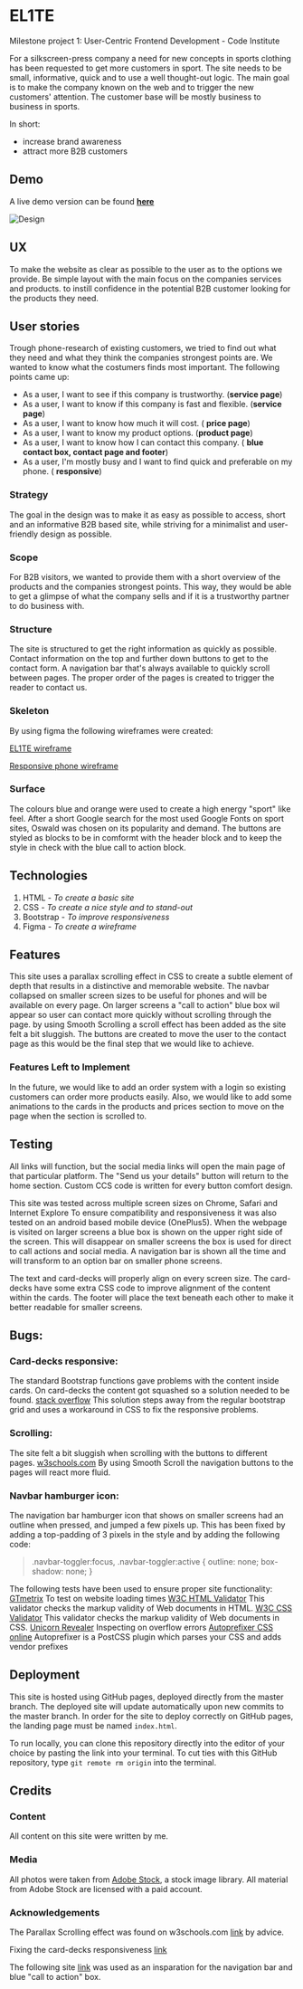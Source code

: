 # EL1TE
Milestone project 1: User-Centric Frontend Development - Code Institute

For a silkscreen-press company a need for new concepts in sports clothing has been requested to get more customers in sport.
The site needs to be small, informative, quick and to use a well thought-out logic.
The main goal is to make the company known on the web and to trigger the new customers' attention.
The customer base will be mostly business to business in sports.

In short:
- increase brand awareness
- attract more B2B customers

## Demo
A live demo version can be found **[here](https://d1ang.github.io/EL1TE/)**

![Design](https://github.com/D1ang/EL1TE/blob/master/mockups/responsive.png)

## UX
To make the website as clear as possible to the user as to the options we provide.
Be simple layout with the main focus on the companies services and products.
to instill confidence in the potential B2B customer looking for the products they need.

## User stories
Trough phone-research of existing customers, we tried to find out what they need and what they think the companies strongest points are.
We wanted to know what the costumers finds most important.
The following points came up:

 - As a user, I want to see if this company is trustworthy. (**service page**)
 - As a user, I want to know if this company is fast and flexible. (**service page**)
 - As a user, I want to know how much it will cost. ( **price page**)
 - As a user, I want to know my product options. (**product page**)
 - As a user, I want to know how I can contact this company. ( **blue contact box, contact page and footer**)
 - As a user, I'm mostly busy and I want to find quick and preferable on my phone. ( **responsive**)

### Strategy
The goal in the design was to make it as easy as possible to access, short and an informative B2B based site,
while striving for a minimalist and user-friendly design as possible.

### Scope
For B2B visitors, we wanted to provide them with a short overview of the products and the companies strongest points.
This way, they would be able to get a glimpse of what the company sells and if it is a trustworthy partner to do business with.

### Structure
The site is structured to get the right information as quickly as possible.
Contact information on the top and further down buttons to get to the contact form.
A navigation bar that's always available to quickly scroll between pages.
The proper order of the pages is created to trigger the reader to contact us.

### Skeleton
By using figma the following wireframes were created:

[EL1TE wireframe](https://github.com/D1ang/EL1TE/blob/master/mockups/wireframe.pdf)

[Responsive phone wireframe](https://github.com/D1ang/EL1TE/blob/master/mockups/responsive.pdf)

### Surface
The colours blue and orange were used to create a high energy "sport" like feel.
After a short Google search for the most used Google Fonts on sport sites, Oswald was chosen on its popularity and demand.
The buttons are styled as blocks to be in comformt with the header block and to keep the style in check with the blue call to action block.

## Technologies
1. HTML - *To create a basic site*
2. CSS - *To create a nice style and to stand-out*
3. Bootstrap - *To improve responsiveness*
4. Figma - *To create a wireframe*


## Features
This site uses a parallax scrolling effect in CSS to create a subtle element of depth that results in a distinctive and memorable website. 
The navbar collapsed on smaller screen sizes to be useful for phones and will be available on every page.
On larger screens a "call to action" blue box wil appear so user can contact more quickly without scrolling through the page.
by using Smooth Scrolling a scroll effect has been added as the site felt a bit sluggish.
The buttons are created to move the user to the contact page as this would be the final step that we would like to achieve.


### Features Left to Implement
In the future, we would like to add an order system with a login so existing customers can order more products easily.
Also, we would like to add some animations to the cards in the products and prices section to move on the page when the section is scrolled to. 


## Testing
All links will function, but the social media links will open the main page of that particular platform.
The "Send us your details" button will return to the home section.
Custom CCS code is written for every button comfort design.

This site was tested across multiple screen sizes on Chrome, Safari and Internet Explore
To ensure compatibility and responsiveness it was also tested on an android based mobile device (OnePlus5).
When the webpage is visited on larger screens a blue box is shown on the upper right side of the screen.
This will disappear on smaller screens the box is used for direct to call actions and social media.
A navigation bar is shown all the time and will transform to an option bar on smaller phone screens.

The text and card-decks will properly align on every screen size. The card-decks have some extra CSS code to improve alignment of the content within the cards.
The footer will place the text beneath each other to make it better readable for smaller screens.

## Bugs:

### Card-decks responsive:
The standard Bootstrap functions gave problems with the content inside cards. On card-decks the content got squashed so a solution needed to be found.
[stack overflow](https://stackoverflow.com/questions/48406628/bootstrap-align-button-to-the-bottom-of-card)
This solution steps away from the regular bootstrap grid and uses a workaround in CSS to fix the responsive problems.

### Scrolling:
The site felt a bit sluggish when scrolling with the buttons to different pages.
[w3schools.com](https://www.w3schools.com/howto/howto_css_smooth_scroll.asp)
By using Smooth Scroll the navigation buttons to the pages will react more fluid.

### Navbar hamburger icon:
The navigation bar hamburger icon that shows on smaller screens had an outline when pressed, and jumped a few pixels up.
This has been fixed by adding a top-padding of 3 pixels in the style and by adding the following code:

>.navbar-toggler:focus,
>.navbar-toggler:active {
>	outline: none;
>	box-shadow: none;
>}


The following tests have been used to ensure proper site functionality:
[GTmetrix](https://gtmetrix.com/) To test on website loading times
[W3C HTML Validator](https://validator.w3.org/) This validator checks the markup validity of Web documents in HTML.
[W3C CSS Validator](https://jigsaw.w3.org/css-validator/) This validator checks the markup validity of Web documents in CSS.
[Unicorn Revealer](https://chrome.google.com/webstore/detail/unicorn-revealer/lmlkphhdlngaicolpmaakfmhplagoaln?hl=en-GB) Inspecting on overflow errors
[Autoprefixer CSS online](https://autoprefixer.github.io/) Autoprefixer is a PostCSS plugin which parses your CSS and adds vendor prefixes


## Deployment
This site is hosted using GitHub pages, deployed directly from the master branch. The deployed site will update automatically upon new commits to the master branch. In order for the site to deploy correctly on GitHub pages, the landing page must be named `index.html`.

To run locally, you can clone this repository directly into the editor of your choice by pasting the link into your terminal.
To cut ties with this GitHub repository, type `git remote rm origin` into the terminal.


## Credits

### Content
All content on this site were written by me. 

### Media
All photos were taken from [Adobe Stock](https://stock.adobe.com/), a stock image library.
All material from Adobe Stock are licensed with a paid account.


### Acknowledgements

The Parallax Scrolling effect was found on w3schools.com [link](https://www.w3schools.com/howto/howto_css_parallax.asp) by advice.

Fixing the card-decks responsiveness [link](https://stackoverflow.com/questions/48406628/bootstrap-align-button-to-the-bottom-of-card)

The following site [link](https://www.mbsportswear.nl/) was used as an insparation for the navigation bar and blue "call to action" box.

